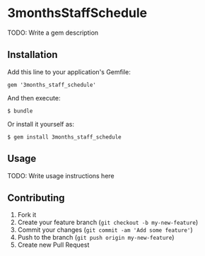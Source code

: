 # 3monthsStaffSchedule

TODO: Write a gem description

## Installation

Add this line to your application's Gemfile:

    gem '3months_staff_schedule'

And then execute:

    $ bundle

Or install it yourself as:

    $ gem install 3months_staff_schedule

## Usage

TODO: Write usage instructions here

## Contributing

1. Fork it
2. Create your feature branch (`git checkout -b my-new-feature`)
3. Commit your changes (`git commit -am 'Add some feature'`)
4. Push to the branch (`git push origin my-new-feature`)
5. Create new Pull Request
